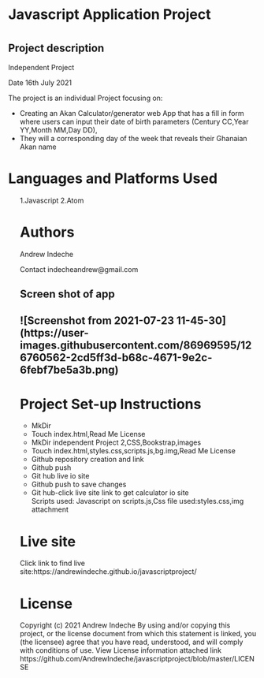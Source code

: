   </head>
    <body>
    <h1>Javascript Application Project<h1>
     <h2>Project description</h2>
          Independent Project
         <p>Date 16th July 2021</p>
         <p>The project is an individual Project focusing on:</p>
      <ul>
     <li>Creating an Akan Calculator/generator web App that has a fill in form where users can input their date of birth parameters (Century CC,Year YY,Month MM,Day DD),</li>
        <li>They will a corresponding day of the week that reveals their Ghanaian Akan name</li>
     </div>
     </div>
      <div class="card-body">
         </ul>
    <h1>Languages and Platforms Used</h1>
         <ul>
    1.Javascript
    2.Atom
    </div>
    </div>
     <div class="card-body">
    <h1> Authors</h1>
    <p>Andrew Indeche</p>
    <p>Contact indecheandrew@gmail.com</p>
    </div>
    </div>
    <h2>Screen shot of app<h2>
     ![Screenshot from 2021-07-23 11-45-30](https://user-images.githubusercontent.com/86969595/126760562-2cd5ff3d-b68c-4671-9e2c-6febf7be5a3b.png)
    <h1>Project Set-up Instructions</h1>
     <ul>
     <li>MkDir</li>
     <li>Touch index.html,Read Me License</li>
     <li>MkDir independent Project 2,CSS,Bookstrap,images</li>
     <li>Touch index.html,styles.css,scripts.js,bg.img,Read Me License</li>  
     <li>Github repository creation and link</li>
     <li>Github push</li>
     <li>Git hub live io site</li> 
     <li>Github push to save changes</li>
     <li>Git hub-click live site link to get calculator io site</li> 
       Scripts used: Javascript on scripts.js,Css file used:styles.css,img attachment
     </ul>
     </div>
     </div>
    <h1>Live site</h1>
    Click link to find live site:https://andrewindeche.github.io/javascriptproject/
   <h1>License</h1>
   Copyright (c) 2021 Andrew Indeche
   By using and/or copying this project, or the license document from which this statement is linked, you (the licensee) agree that you have read, understood, and    will comply with conditions of use.
   View License information attached link
    https://github.com/AndrewIndeche/javascriptproject/blob/master/LICENSE
